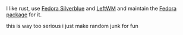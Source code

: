 I like rust, use [Fedora Silverblue](https://silverblue.fedoraproject.org/) and [LeftWM](https://github.com/leftwm/leftwm) and maintain the [Fedora package](https://copr.fedorainfracloud.org/coprs/th3-s4lm0n/leftwm/) for it.

this is way too serious i just make random junk for fun 
